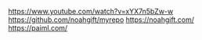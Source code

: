 https://www.youtube.com/watch?v=xYX7n5bZw-w
https://github.com/noahgift/myrepo
https://noahgift.com/
https://paiml.com/
